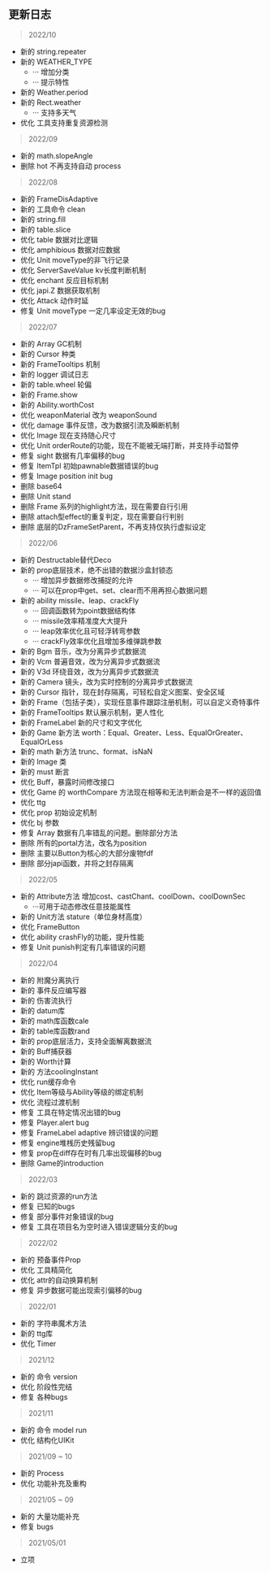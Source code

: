 ## 更新日志

> 2022/10

* 新的 string.repeater
* 新的 WEATHER_TYPE
    * ··· 增加分类
    * ··· 提示特性
* 新的 Weather.period
* 新的 Rect.weather
    * ··· 支持多天气
* 优化 工具支持重复资源检测

> 2022/09

* 新的 math.slopeAngle
* 删除 hot 不再支持自动 process

> 2022/08

* 新的 FrameDisAdaptive
* 新的 工具命令 clean
* 新的 string.fill
* 新的 table.slice
* 优化 table 数据对比逻辑
* 优化 amphibious 数据对应数据
* 优化 Unit moveType的非飞行记录
* 优化 ServerSaveValue kv长度判断机制
* 优化 enchant 反应目标机制
* 优化 japi.Z 数据获取机制
* 优化 Attack 动作时延
* 修复 Unit moveType 一定几率设定无效的bug

> 2022/07

* 新的 Array GC机制
* 新的 Cursor 种类
* 新的 FrameTooltips 机制
* 新的 logger 调试日志
* 新的 table.wheel 轮偏
* 新的 Frame.show
* 新的 Ability.worthCost
* 优化 weaponMaterial 改为 weaponSound
* 优化 damage 事件反馈，改为数据引流及瞬断机制
* 优化 Image 现在支持随心尺寸
* 优化 Unit orderRoute的功能，现在不能被无端打断，并支持手动暂停
* 修复 sight 数据有几率偏移的bug
* 修复 ItemTpl 初始pawnable数据错误的bug
* 修复 Image position init bug
* 删除 base64
* 删除 Unit stand
* 删除 Frame 系列的highlight方法，现在需要自行引用
* 删除 attach型effect的重复判定，现在需要自行判别
* 删除 底层的DzFrameSetParent，不再支持仅执行虚拟设定

> 2022/06

* 新的 Destructable替代Deco
* 新的 prop底层技术，绝不出错的数据沙盒封锁态
    * ··· 增加异步数据修改捕捉的允许
    * ··· 可以在prop中get、set、clear而不用再担心数据问题
* 新的 ability missile、leap、crackFly
    * ··· 回调函数转为point数据结构体
    * ··· missile效率精准度大大提升
    * ··· leap效率优化且可轻浮转弯参数
    * ··· crackFly效率优化且增加多维弹跳参数
* 新的 Bgm 音乐，改为分离异步式数据流
* 新的 Vcm 普遍音效，改为分离异步式数据流
* 新的 V3d 环绕音效，改为分离异步式数据流
* 新的 Camera 镜头，改为实时控制的分离异步式数据流
* 新的 Cursor 指针，现在封存隔离，可轻松自定义图案、安全区域
* 新的 Frame（包括子类），实现任意事件跟踪注册机制，可以自定义奇特事件
* 新的 FrameTooltips 默认展示机制，更人性化
* 新的 FrameLabel 新的尺寸和文字优化
* 新的 Game 新方法 worth：Equal、Greater、Less、EqualOrGreater、EqualOrLess
* 新的 math 新方法 trunc、format、isNaN
* 新的 Image 类
* 新的 must 断言
* 优化 Buff，暴露时间修改接口
* 优化 Game 的 worthCompare 方法现在相等和无法判断会是不一样的返回值
* 优化 ttg
* 优化 prop 初始设定机制
* 优化 bj 参数
* 修复 Array 数据有几率错乱的问题。删除部分方法
* 删除 所有的portal方法，改名为position
* 删除 主要以Button为核心的大部分废物fdf
* 删除 部分japi函数，并将之封存隔离

> 2022/05

* 新的 Attribute方法 增加cost、castChant、coolDown、coolDownSec
    * ···可用于动态修改任意技能属性
* 新的 Unit方法 stature（单位身材高度）
* 优化 FrameButton
* 优化 ability crashFly的功能，提升性能
* 修复 Unit punish判定有几率错误的问题

> 2022/04

* 新的 附魔分离执行
* 新的 事件反应编写器
* 新的 伤害流执行
* 新的 datum库
* 新的 math库函数cale
* 新的 table库函数rand
* 新的 prop底层活力，支持全面解离数据流
* 新的 Buff捕获器
* 新的 Worth计算
* 新的 方法coolingInstant
* 优化 run缓存命令
* 优化 Item等级与Ability等级的绑定机制
* 优化 流程过渡机制
* 修复 工具在特定情况出错的bug
* 修复 Player.alert bug
* 修复 FrameLabel adaptive 辨识错误的问题
* 修复 engine堆桟历史残留bug
* 修复 prop在diff存在时有几率出现偏移的bug
* 删除 Game的introduction

> 2022/03

* 新的 跳过资源的run方法
* 修复 已知的bugs
* 修复 部分事件对象错误的bug
* 修复 工具在项目名为空时进入错误逻辑分支的bug

> 2022/02

* 新的 预备事件Prop
* 优化 工具精简化
* 优化 attr的自动换算机制
* 修复 异步数据可能出现索引偏移的bug

> 2022/01

* 新的 字符串魔术方法
* 新的 ttg库
* 优化 Timer

> 2021/12

* 新的 命令 version
* 优化 阶段性完结
* 修复 各种bugs

> 2021/11

* 新的 命令 model run
* 优化 结构化UIKit

> 2021/09 ~ 10

* 新的 Process
* 优化 功能补充及重构

> 2021/05 ~ 09

* 新的 大量功能补充
* 修复 bugs

> 2021/05/01

* 立项

